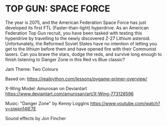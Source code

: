 # TOP GUN: SPACE FORCE
The year is 2075, and the American Federation Space Force has just developed its first FTL (Faster-than-light) hyperdrive.
As an American Federation Top Gun recruit, you have been tasked with testing this hyperdrive by travelling to the newly discovered Z-27 Lithium asteroid. 
Unfortunately, the Reformed Soviet States have no intention of letting you get to the lithium before them and have opened fire with their Communist lasers.
Can you brave the stars, dodge the reds, and survive long enough to finish listening to Danger Zone in this Red vs Blue classic?


Jam Theme: Two Colours

Based on: https://realpython.com/lessons/pygame-primer-overview/

X-Wing Model: Amurosan on Deviantart https://www.deviantart.com/amurosan/art/X-Wing-773126596

Music: "Danger Zone" by Kenny Loggins https://www.youtube.com/watch?v=siwpn14IE7E

Sound effects by Jon Fincher
